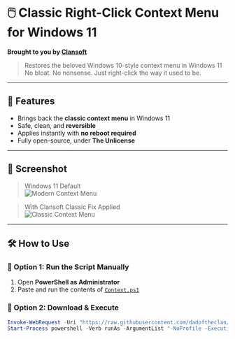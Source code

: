 # 🖱️ Classic Right-Click Context Menu for Windows 11
**Brought to you by [Clansoft](https://dadoftheclan.com)**

> Restores the beloved Windows 10-style context menu in Windows 11  
> No bloat. No nonsense. Just right-click the way it used to be.

---

## 🚀 Features

- Brings back the **classic context menu** in Windows 11
- Safe, clean, and **reversible**
- Applies instantly with **no reboot required**
- Fully open-source, under **The Unlicense**

---

## 📸 Screenshot

> Windows 11 Default  
![Modern Context Menu](screenshots/windows11-modern-context-menu.png)

> With Clansoft Classic Fix Applied  
![Classic Context Menu](screenshots/windows10-classic-context-menu.png)

---

## 🛠️ How to Use

### 🔹 Option 1: Run the Script Manually

1. Open **PowerShell as Administrator**
2. Paste and run the contents of [`Context.ps1`](Context.ps1)

### 🔹 Option 2: Download & Execute

```powershell
Invoke-WebRequest -Uri "https://raw.githubusercontent.com/dadoftheclan/ContextReplacer/main/Context.ps1" -OutFile "Context.ps1"
Start-Process powershell -Verb runAs -ArgumentList "-NoProfile -ExecutionPolicy Bypass -File `"$PWD\Context.ps1`""
